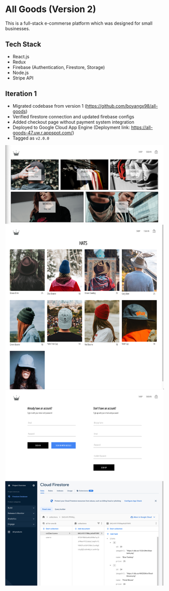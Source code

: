 # All Goods (Version 2)

This is a full-stack e-commerse platform which was designed for small businesses.

## Tech Stack

- React.js
- Redux
- Firebase (Authentication, Firestore, Storage)
- Node.js
- Stripe API

## Iteration 1

- Migrated codebase from version 1 (https://github.com/boyangx98/all-goods)
- Verified firestore connection and updated firebase configs
- Added checkout page without payment system integration
- Deployed to Google Cloud App Engine (Deployment link: https://all-goods-47.uw.r.appspot.com/)
- Tagged as `v2.0.0`

![index page](screenshots/iter1.1.png)
![category page](screenshots/iter1.2.png)
![sign in/up page](screenshots/iter1.3.png)
![Firestore](screenshots/iter1.4.png)
